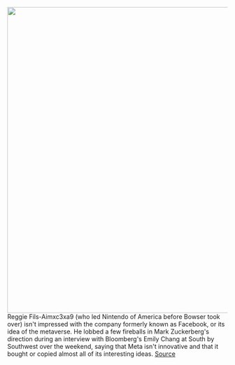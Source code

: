 <img src='https://cdn.vox-cdn.com/thumbor/5ZTn_YqZobOzNL1q0g4uzREuzvo=/0x0:2880x1598/1200x800/filters:focal(290x223:750x683)/cdn.vox-cdn.com/uploads/chorus_image/image/70622929/Screen_Shot_2022_03_14_at_13.19.23.0.png' width='700px' /><br/>
Reggie Fils-Aimxc3xa9 (who led Nintendo of America before Bowser took over) isn't impressed with the company formerly known as Facebook, or its idea of the metaverse. He lobbed a few fireballs in Mark Zuckerberg's direction during an interview with Bloomberg's Emily Chang at South by Southwest over the weekend, saying that Meta isn't innovative and that it bought or copied almost all of its interesting ideas.
<a href='https://www.theverge.com/2022/3/14/22977987/reggie-fils-aime-nintendo-facebook-meta-metaverse-oculus-interview'> Source <a/>